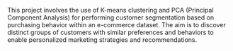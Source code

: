This project involves the use of K-means clustering and PCA (Principal Component Analysis) for performing customer segmentation based on purchasing behavior within an e-commerce dataset. The aim is to discover distinct groups of customers with similar preferences and behaviors to enable personalized marketing strategies and recommendations.

